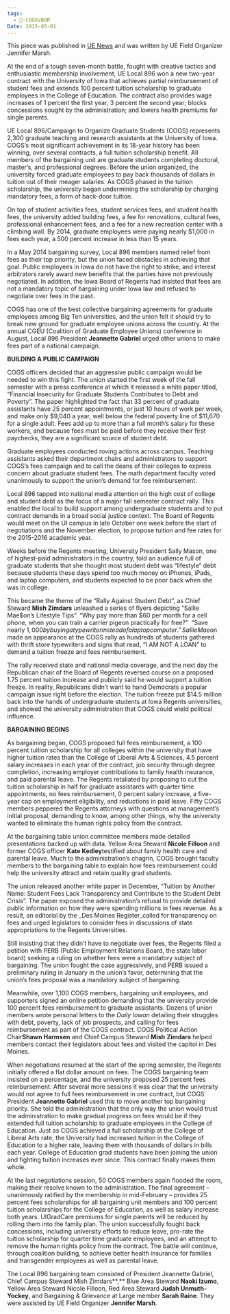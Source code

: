 ```yaml
---
tags:
  - 🥊-COGSvBOR
Date: 2015-05-01
---
```

This piece was published in [UE News](http://www.ueunion.org/ue-news/2015/local-896cogs-wins-milestone-agreement-on-reimbursing-fees-for-graduate-employees) and was written by UE Field Organizer Jennifer Marsh.

At the end of a tough seven-month battle, fought with creative tactics and enthusiastic membership involvement, UE Local 896 won a new two-year contract with the University of Iowa that achieves partial reimbursement of student fees and extends 100 percent tuition scholarship to graduate employees in the College of Education. The contract also provides wage increases of 1 percent the first year, 3 percent the second year; blocks concessions sought by the administration; and lowers health premiums for single parents.

UE Local 896/Campaign to Organize Graduate Students (COGS) represents 2,300 graduate teaching and research assistants at the University of Iowa. COGS’s most significant achievement in its 18-year history has been winning, over several contracts, a full tuition scholarship benefit. All members of the bargaining unit are graduate students completing doctoral, master’s, and professional degrees. Before the union organized, the university forced graduate employees to pay back thousands of dollars in tuition out of their meager salaries. As COGS phased in the tuition scholarship, the university began undermining the scholarship by charging mandatory fees, a form of back-door tuition.

On top of student activities fees, student services fees, and student health fees, the university added building fees, a fee for renovations, cultural fees, professional enhancement fees, and a fee for a new recreation center with a climbing wall. By 2014, graduate employees were paying nearly $1,000 in fees each year, a 500 percent increase in less than 15 years.

In a May 2014 bargaining survey, Local 896 members named relief from fees as their top priority, but the union faced obstacles in achieving that goal. Public employees in Iowa do not have the right to strike, and interest arbitrators rarely award new benefits that the parties have not previously negotiated. In addition, the Iowa Board of Regents had insisted that fees are not a mandatory topic of bargaining under Iowa law and refused to negotiate over fees in the past.

COGS has one of the best collective bargaining agreements for graduate employees among Big Ten universities, and the union felt it should try to break new ground for graduate employee unions across the country. At the annual CGEU (Coalition of Graduate Employee Unions) conference in August, Local 896 President **Jeannette Gabriel** urged other unions to make fees part of a national campaign.

**BUILDING A PUBLIC CAMPAIGN**

COGS officers decided that an aggressive public campaign would be needed to win this fight. The union started the first week of the fall semester with a press conference at which it released a white paper titled, “Financial Insecurity for Graduate Students Contributes to Debt and Poverty”. The paper highlighted the fact that 33 percent of graduate assistants have 25 percent appointments, or just 10 hours of work per week, and make only $9,040 a year, well below the federal poverty line of $11,670 for a single adult. Fees add up to more than a full month’s salary for these workers, and because fees must be paid before they receive their first paychecks, they are a significant source of student debt.

Graduate employees conducted roving actions across campus. Teaching assistants asked their department chairs and administrators to support COGS’s fees campaign and to call the deans of their colleges to express concern about graduate student fees. The math department faculty voted unanimously to support the union’s demand for fee reimbursement.

Local 896 tapped into national media attention on the high cost of college and student debt as the focus of a major fall semester contract rally. This enabled the local to build support among undergraduate students and to put contract demands in a broad social justice context. The Board of Regents would meet on the UI campus in late October one week before the start of negotiations and the November election, to propose tuition and fee rates for the 2015-2016 academic year.

Weeks before the Regents meeting, University President Sally Mason, one of highest-paid administrators in the country, told an audience full of graduate students that she thought most student debt was “lifestyle” debt because students these days spend too much money on iPhones, iPads, and laptop computers, and students expected to be poor back when she was in college.

This became the theme of the “Rally Against Student Debt”, as Chief Steward **Mish Zimdars** unleashed a series of flyers depicting “Sallie Mae$on’s Lifestyle Tips”. “Why pay more than $60 per month for a cell phone, when you can train a carrier pigeon practically for free?”  “Save nearly $1,000 by buying a typewriter instead of a laptop computer.” Sallie Mae$on made an appearance at the COGS rally as hundreds of students gathered with thrift store typewriters and signs that read, “I AM NOT A LOAN” to demand a tuition freeze and fees reimbursement.

The rally received state and national media coverage, and the next day the Republican chair of the Board of Regents reversed course on a proposed 1.75 percent tuition increase and publicly said he would support a tuition freeze. In reality, Republicans didn’t want to hand Democrats a popular campaign issue right before the election. The tuition freeze put $14.5 million back into the hands of undergraduate students at Iowa Regents universities, and showed the university administration that COGS could wield political influence.

**BARGAINING BEGINS**

As bargaining began, COGS proposed full fees reimbursement, a 100 percent tuition scholarship for all colleges within the university that have higher tuition rates than the College of Liberal Arts & Sciences, 4.5 percent salary increases in each year of the contract, job security through degree completion, increasing employer contributions to family health insurance, and paid parental leave. The Regents retaliated by proposing to cut the tuition scholarship in half for graduate assistants with quarter time appointments, no fees reimbursement, 0 percent salary increase, a five-year cap on employment eligibility, and reductions in paid leave. Fifty COGS members peppered the Regents attorneys with questions at management’s initial proposal, demanding to know, among other things, why the university wanted to eliminate the human rights policy from the contract.

At the bargaining table union committee members made detailed presentations backed up with data. Yellow Area Steward **Nicole Filloon** and former COGS officer **Kate Kedley**testified about family health care and parental leave. Much to the administration’s chagrin, COGS brought faculty members to the bargaining table to explain how fees reimbursement could help the university attract and retain quality grad students.

The union released another white paper in December, “Tuition by Another Name: Student Fees Lack Transparency and Contribute to the Student Debt Crisis”. The paper exposed the administration’s refusal to provide detailed public information on how they were spending millions in fees revenue. As a result, an editorial by the _Des Moines Register_called for transparency on fees and urged legislators to consider fees in discussions of state appropriations to the Regents Universities.

Still insisting that they didn’t have to negotiate over fees, the Regents filed a petition with PERB (Public Employment Relations Board, the state labor board) seeking a ruling on whether fees were a mandatory subject of bargaining. The union fought the case aggressively, and PERB issued a preliminary ruling in January in the union’s favor, determining that the union’s fees proposal was a mandatory subject of bargaining.

Meanwhile, over 1,100 COGS members, bargaining unit employees, and supporters signed an online petition demanding that the university provide 100 percent fees reimbursement to graduate assistants. Dozens of union members wrote personal letters to the _Daily Iowan_ detailing their struggles with debt, poverty, lack of job prospects, and calling for fees reimbursement as part of the COGS contract. COGS Political Action Chair**Shawn Harmsen** and Chief Campus Steward **Mish** **Zimdars** helped members contact their legislators about fees and visited the capitol in Des Moines.

When negotiations resumed at the start of the spring semester, the Regents initially offered a flat dollar amount on fees. The COGS bargaining team insisted on a percentage, and the university proposed 25 percent fees reimbursement. After several more sessions it was clear that the university would not agree to full fees reimbursement in one contract, but COGS President **Jeannette Gabriel** used this to move another top bargaining priority. She told the administration that the only way the union would trust the administration to make gradual progress on fees would be if they extended full tuition scholarship to graduate employees in the College of Education. Just as COGS achieved a full scholarship at the College of Liberal Arts rate, the University had increased tuition in the College of Education to a higher rate, leaving them with thousands of dollars in bills each year. College of Education grad students have been joining the union and fighting tuition increases ever since. This contract finally makes them whole.

At the last negotiations session, 50 COGS members again flooded the room, making their resolve known to the administration. The final agreement – unanimously ratified by the membership in mid-February – provides 25 percent fees scholarships for all bargaining unit members and 100 percent tuition scholarships for the College of Education, as well as salary increase both years. UIGradCare premiums for single parents will be reduced by rolling them into the family plan. The union successfully fought back concessions, including university efforts to reduce leave, pro-rate the tuition scholarship for quarter time graduate employees, and an attempt to remove the human rights policy from the contract. The battle will continue, through coalition building, to achieve better health insurance for families and transgender employees as well as parental leave.

The Local 896 bargaining team consisted of President Jeannette Gabriel, Chief Campus Steward Mish Zimdars**,** Blue Area Steward **Naoki Izumo**, Yellow Area Steward Nicole Filloon, Red Area Steward **Judah Unmuth-Yockey**, and Bargaining & Grievance at Large member **Sarah Raine**. They were assisted by UE Field Organizer **Jennifer Marsh**.
